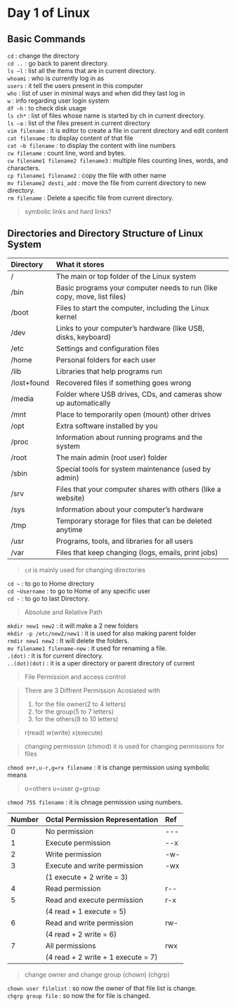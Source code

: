 # Day 1 of Linux
## Basic Commands 

`cd` : change the directory  
`cd ..` : go back to parent directory.  
`ls –l` : list all the items that are in current directory.  
`whoami` : who is currently log in as  
`users` : it tell the users present in this computer  
`who` : list of user in minimal ways and when did they last log in  
`w` : info regarding user login system  
`df –h` : to check disk usage  
`ls ch*` : list of files whose name is started by ch in current directory.  
`ls –a` : list of the files present in current directory  
`vim filename` : it is editor to create a file in current directory and edit content  
`cat filename` : to display content of that file  
`cat –b filename` : to display the content with line numbers  
`cw filename` : count line, word and bytes.  
`cw filename1 filename2 filename3` : multiple files counting lines, words, and characters.  
`cp filename1 filename2` : copy the file with other name  
`mv filename2 desti_add` : move the file from current directory to new directory.  
`rm filename` : Delete a specific file from current directory.

> symbolic links and hard links?

## Directories and Directory Structure of Linux System  

| Directory | What it stores |
|:----------|:--------------|
| /         | The main or top folder of the Linux system |
| /bin      | Basic programs your computer needs to run (like copy, move, list files) |
| /boot     | Files to start the computer, including the Linux kernel |
| /dev      | Links to your computer’s hardware (like USB, disks, keyboard) |
| /etc      | Settings and configuration files |
| /home     | Personal folders for each user |
| /lib      | Libraries that help programs run |
| /lost+found | Recovered files if something goes wrong |
| /media    | Folder where USB drives, CDs, and cameras show up automatically |
| /mnt      | Place to temporarily open (mount) other drives |
| /opt      | Extra software installed by you |
| /proc     | Information about running programs and the system |
| /root     | The main admin (root user) folder |
| /sbin     | Special tools for system maintenance (used by admin) |
| /srv      | Files that your computer shares with others (like a website) |
| /sys      | Information about your computer’s hardware |
| /tmp      | Temporary storage for files that can be deleted anytime |
| /usr      | Programs, tools, and libraries for all users |
| /var      | Files that keep changing (logs, emails, print jobs) |  

> `cd` is mainly used for changing directories

`cd ~` : to go to Home directory  
`cd ~Username` : to go to Home of any specific user  
`cd -` : to go to last Directory.  

> Absolute and Relative Path  

`mkdir new1 new2` : it will make a 2 new folders  
`mkdir -p /etc/new2/new1` : it is used for also making parent folder  
`rmdir new1 new2` : It will delete the folders.  
`mv filename1 filename-new` : it used for renaming a file.  
`.(dot)` : it is for current directory.  
`..(dot)(dot)` : it is a uper directory or parent directory of current  

> File Permission and access control

>There are 3 Diffrent Permission Acosiated with
> 1. for the file owner(2 to 4 letters)
> 2. for the group(5 to 7 letters)
> 3. for the others(8 to 10 letters)

>r(read) w(write) x(execute)

>changing permission (chmod) it is used for changing permissions for files

`chmod o+r,u-r,g=rx filename` : it is change permission using symbolic means  
>o=others
>u=user
>g=group

`chmod 755 filename` : it is chnage permission using numbers.  

| Number | Octal Permission Representation | Ref      |
|:-------|:--------------------------------|:---------|
| 0      | No permission                   | ---      |
| 1      | Execute permission              | --x      |
| 2      | Write permission                | -w-      |
| 3      | Execute and write permission    | -wx      |
|        | (1 execute + 2 write = 3)      |          |
| 4      | Read permission                 | r--      |
| 5      | Read and execute permission     | r-x      |
|        | (4 read + 1 execute = 5)       |          |
| 6      | Read and write permission       | rw-      |
|        | (4 read + 2 write = 6)          |          |
| 7      | All permissions                 | rwx      |
|        | (4 read + 2 write + 1 execute = 7) |       |  

>change owner and change group (chown) (chgrp)

`chown user filelist` : so now the owner of that file list is change.  
`chgrp group file` : so now the for file is changed.  
